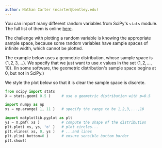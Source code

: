 ```yaml
---
author: Nathan Carter (ncarter@bentley.edu)
---
```


You can import many different random variables from SciPy's `stats` module.
The full list of them is online [here](https://docs.scipy.org/doc/scipy/reference/stats.html#discrete-distributions).

The challenge with plotting a random variable is knowing the appropriate
sample space, because some random variables have sample spaces of infinite
width, which cannot be plotted.

The example below uses a geometric distribution, whose sample space is
$\{1,2,3,\ldots\}$.  We specify that we just want to use $x$ values
in the set $\{1,2,\ldots,10\}$.  (In some software, the geometric
distribution's sample space begins at 0, but not in SciPy.)

We style the plot below so that it is clear the sample space is discrete.

```python
from scipy import stats
X = stats.geom( 0.5 )     # use a geometric distribution with p=0.5

import numpy as np
xs = np.arange( 1, 11 )   # specify the range to be 1,2,3,...,10

import matplotlib.pyplot as plt
ys = X.pmf( xs )          # compute the shape of the distribution
plt.plot( xs, ys, 'o' )   # plot circles...
plt.vlines( xs, 0, ys )   # ...and lines
plt.ylim( bottom=0 )      # ensure sensible bottom border
plt.show()
```
